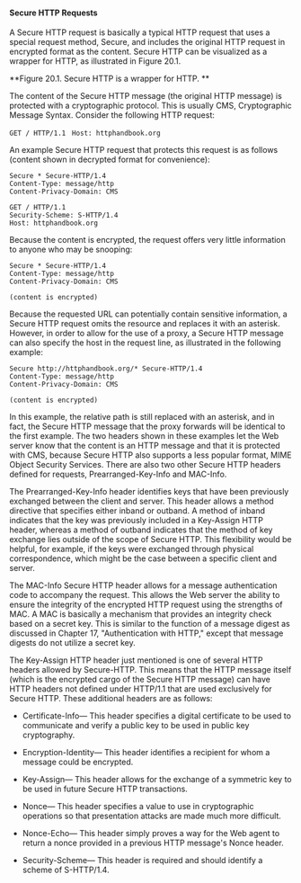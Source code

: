 #### Secure HTTP Requests

A Secure HTTP request is basically a typical HTTP request that uses a special request method, Secure, and includes the original HTTP request in encrypted format as the content. Secure HTTP can be visualized as a wrapper for HTTP, as illustrated in Figure 20.1.

**Figure 20.1. Secure HTTP is a wrapper for HTTP.
**

The content of the Secure HTTP message (the original HTTP message) is protected with a cryptographic protocol. This is usually CMS, Cryptographic Message Syntax. Consider the following HTTP request:

`GET / HTTP/1.1 `
`Host: httphandbook.org `

An example Secure HTTP request that protects this request is as follows (content shown in decrypted format for convenience):

```
Secure * Secure-HTTP/1.4 
Content-Type: message/http 
Content-Privacy-Domain: CMS 

GET / HTTP/1.1 
Security-Scheme: S-HTTP/1.4 
Host: httphandbook.org 
```

Because the content is encrypted, the request offers very little information to anyone who may be snooping:

```
Secure * Secure-HTTP/1.4 
Content-Type: message/http 
Content-Privacy-Domain: CMS 

(content is encrypted) 
```

Because the requested URL can potentially contain sensitive information, a Secure HTTP request omits the resource and replaces it with an asterisk. However, in order to allow for the use of a proxy, a Secure HTTP message can also specify the host in the request line, as illustrated in the following example:

```
Secure http://httphandbook.org/* Secure-HTTP/1.4 
Content-Type: message/http 
Content-Privacy-Domain: CMS 

(content is encrypted) 
```

In this example, the relative path is still replaced with an asterisk, and in fact, the Secure HTTP message that the proxy forwards will be identical to the first example. The two headers shown in these examples let the Web server know that the content is an HTTP message and that it is protected with CMS, because Secure HTTP also supports a less popular format, MIME Object Security Services. There are also two other Secure HTTP headers defined for requests, Prearranged-Key-Info and MAC-Info.

The Prearranged-Key-Info header identifies keys that have been previously exchanged between the client and server. This header allows a method directive that specifies either inband or outband. A method of inband indicates that the key was previously included in a Key-Assign HTTP header, whereas a method of outband indicates that the method of key exchange lies outside of the scope of Secure HTTP. This flexibility would be helpful, for example, if the keys were exchanged through physical correspondence, which might be the case between a specific client and server.

The MAC-Info Secure HTTP header allows for a message authentication code to accompany the request. This allows the Web server the ability to ensure the integrity of the encrypted HTTP request using the strengths of MAC. A MAC is basically a mechanism that provides an integrity check based on a secret key. This is similar to the function of a message digest as discussed in Chapter 17, "Authentication with HTTP," except that message digests do not utilize a secret key.

The Key-Assign HTTP header just mentioned is one of several HTTP headers allowed by Secure-HTTP. This means that the HTTP message itself (which is the encrypted cargo of the Secure HTTP message) can have HTTP headers not defined under HTTP/1.1 that are used exclusively for Secure HTTP. These additional headers are as follows:

* Certificate-Info— This header specifies a digital certificate to be used to communicate and verify a public key to be used in public key cryptography.

* Encryption-Identity— This header identifies a recipient for whom a message could be encrypted.

* Key-Assign— This header allows for the exchange of a symmetric key to be used in future Secure HTTP transactions.

* Nonce— This header specifies a value to use in cryptographic operations so that presentation attacks are made much more difficult.

* Nonce-Echo— This header simply proves a way for the Web agent to return a nonce provided in a previous HTTP message's Nonce header.

* Security-Scheme— This header is required and should identify a scheme of S-HTTP/1.4.